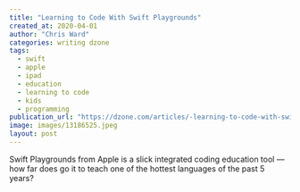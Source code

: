 ```yaml
---
title: "Learning to Code With Swift Playgrounds"
created_at: 2020-04-01
author: "Chris Ward"
categories: writing dzone
tags: 
  - swift
  - apple
  - ipad
  - education
  - learning to code
  - kids
  - programming
publication_url: "https://dzone.com/articles/-learning-to-code-with-swift-playgrounds"
image: images/13186525.jpeg
layout: post
---
```

Swift Playgrounds from Apple is a slick integrated coding education tool — how far does go it to teach one of the hottest languages of the past 5 years?

